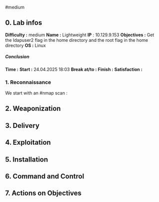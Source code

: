 #medium

## 0. **Lab infos**

**Difficulty :** medium
**Name :** Lightweight
**IP** : 10.129.9.153
**Objectives :** Get the Idapuser2 flag in the home directory and the root flag in the home directory
**OS :** Linux

##### **Conclusion**
**Time :** 
	**Start :** 24.04.2025 18:03
	**Break at/to :** 
	**Finish :**
**Satisfaction :**  
### 1. **Reconnaissance**

We start with an #nmap scan :


## 2. **Weaponization**

## 3. **Delivery**

## 4. **Exploitation**

## 5. **Installation**

## 6. **Command and Control**

## 7. **Actions on Objectives**

